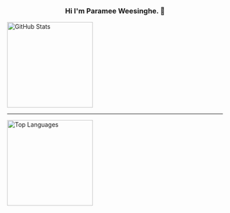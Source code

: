 <div align="center">
<h3> Hi I'm Paramee Weesinghe. 👋</h3>
</div>
<div align='left'>
  <a href='#'>
    <img alt='GitHub Stats'
         src='https://github-readme-stats.vercel.app/api?username=ParameeDilanka&show_icons=true&include_all_commits=true&count_private=true&theme=react&hide_border=true&bg_color=0D1117&title_color=F0DB4F&icon_color=F0DB4F'
         height='200'/>
  </a>
</div>

<hr/>
<div align='left'>
  <a href='#'>
    <img alt='Top Languages'
         src='https://github-readme-stats.vercel.app/api/top-langs/?username=ParameeDilanka&langs_count=10&layout=compact&theme=react&hide_border=true&bg_color=0D1117&title_color=F0DB4F&icon_color=F0DB4F'
         height='200'/>
  </a>
</div>
